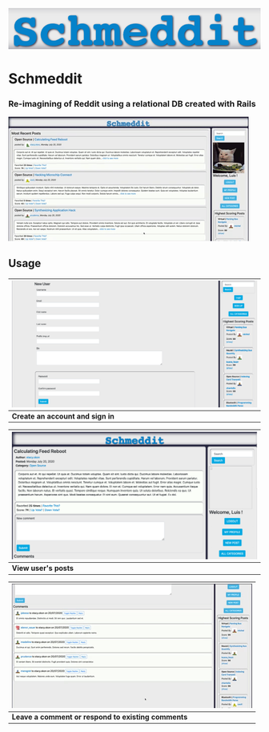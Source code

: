 [![Image of Schmeddit Logo](.github/images/schmeddit.png)](https://schmeddit.herokuapp.com/)

# Schmeddit
### Re-imagining of Reddit using a relational DB created with Rails
![Schmeddit homepage](.github/images/homepage.gif)

## Usage 
|![create an account](./.github/images/user.png)|
| --- |
| **Create an account and sign in** |

|![view users posts](./.github/images/post.png)|
| --- |
| **View user's posts** |

|![leave a comment](./.github/images/comment.gif)|
| --- |
| **Leave a comment or respond to existing comments** |



